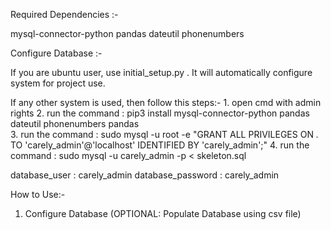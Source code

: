 Required Dependencies :- 

mysql-connector-python
pandas
dateutil
phonenumbers

Configure Database :- 

If you are ubuntu user, use initial_setup.py . It will automatically configure system for project use.

If any other system is used, then follow this steps:-
    1. open cmd with admin rights
    2. run the command : pip3 install mysql-connector-python pandas dateutil phonenumbers pandas\
    3. run the command : sudo mysql -u root -e "GRANT ALL PRIVILEGES ON *.* TO 'carely_admin'@'localhost' IDENTIFIED BY 'carely_admin';"
    4. run the command : sudo mysql -u carely_admin -p < skeleton.sql

database_user : carely_admin
database_password : carely_admin

How to Use:-

1. Configure Database (OPTIONAL: Populate Database using csv file)
